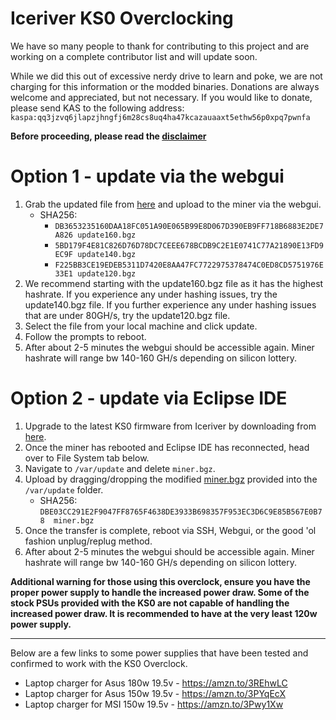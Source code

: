 # Iceriver KS0 Overclocking
We have so many people to thank for contributing to this project and are working on a complete contributor list and will update soon.  

While we did this out of excessive nerdy drive to learn and poke, we are not charging for this information or the modded binaries. Donations are always welcome and appreciated, but not necessary.  If you would like to donate, please send KAS to the following address:
`kaspa:qq3jzvq6jlapzjhngfj6m28cs8uq4ha47kcazauaaxt5ethw56p0xpq7pwnfa`

**Before proceeding, please read the [disclaimer](../DISCLAIMER.md)**

# Option 1 - update via the webgui
1. Grab the updated file from [here](./files/) and upload to the miner via the webgui.
    - SHA256: 
        - `DB3653235160DAA18FC051A90E065B99E8D067D390EB9FF718B6883E2DE7A826 update160.bgz`
        - `5BD179F4E81C826D76D78DC7CEEE678BCDB9C2E1E0741C77A21890E13FD9EC9F update140.bgz`
        - `F225BB3CE19EDEB5311D7420E8AA47FC7722975378474C0ED8CD5751976E33E1 update120.bgz`
2. We recommend starting with the update160.bgz file as it has the highest hashrate.  If you experience any under hashing issues, try the update140.bgz file.  If you further experience any under hashing issues that are under 80GH/s, try the update120.bgz file.
3. Select the file from your local machine and click update.
4. Follow the prompts to reboot.
5. After about 2-5 minutes the webgui should be accessible again.  Miner hashrate will range bw 140-160 GH/s depending on silicon lottery.

# Option 2 - update via Eclipse IDE
1. Upgrade to the latest KS0 firmware from Iceriver by downloading from [here](https://file1.iceriver.io/firmware/ks0_firmware_please%20unzip%20before%20upgrading.zip).
2. Once the miner has rebooted and Eclipse IDE has reconnected, head over to File System tab below.  
3. Navigate to `/var/update` and delete `miner.bgz`. 
4. Upload by dragging/dropping the modified [miner.bgz](./files/miner.bgz) provided into the `/var/update` folder.  
    - SHA256: `DBE03CC291E2F9047FF8765F4638DE3933B698357F953EC3D6C9E85B567E0B78  miner.bgz`
5. Once the transfer is complete, reboot via SSH, Webgui, or the good 'ol fashion unplug/replug method.
6. After about 2-5 minutes the webgui should be accessible again.  Miner hashrate will range bw 140-160 GH/s depending on silicon lottery.

**Additional warning for those using this overclock, ensure you have the proper power supply to handle the increased power draw.  Some of the stock PSUs provided with the KS0 are not capable of handling the increased power draw. It is recommended to have at the very least 120w power supply.**

----------------------------
Below are a few links to some power supplies that have been tested and confirmed to work with the KS0 Overclock.
- Laptop charger for Asus 180w 19.5v - https://amzn.to/3REhwLC
- Laptop charger for Asus 150w 19.5v - https://amzn.to/3PYqEcX
- Laptop charger for MSI 150w 19.5v - https://amzn.to/3Pwy1Xw